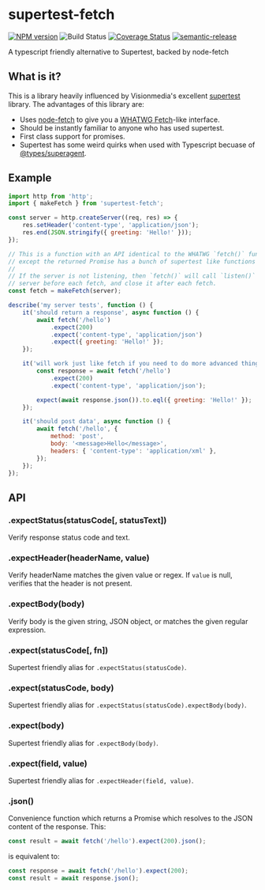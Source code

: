 # supertest-fetch

[![NPM version](https://badge.fury.io/js/supertest-fetch.svg)](https://npmjs.org/package/supertest-fetch)
![Build Status](https://github.com/jwalton/node-supertest-fetch/workflows/GitHub%20CI/badge.svg)
[![Coverage Status](https://coveralls.io/repos/jwalton/node-supertest-fetch/badge.svg)](https://coveralls.io/r/jwalton/node-supertest-fetch)
[![semantic-release](https://img.shields.io/badge/%20%20%F0%9F%93%A6%F0%9F%9A%80-semantic--release-e10079.svg)](https://github.com/semantic-release/semantic-release)

A typescript friendly alternative to Supertest, backed by node-fetch

## What is it?

This is a library heavily influenced by Visionmedia's excellent
[supertest](https://github.com/visionmedia/supertest) library. The advantages
of this library are:

-   Uses [node-fetch](https://github.com/bitinn/node-fetch) to give you a
    [WHATWG Fetch](https://github.github.io/fetch)-like interface.
-   Should be instantly familiar to anyone who has used supertest.
-   First class support for promises.
-   Supertest has some weird quirks when used with Typescript becuase of
    [@types/superagent](https://github.com/DefinitelyTyped/DefinitelyTyped/issues/12044).

## Example

```js
import http from 'http';
import { makeFetch } from 'supertest-fetch';

const server = http.createServer((req, res) => {
    res.setHeader('content-type', 'application/json');
    res.end(JSON.stringify({ greeting: 'Hello!' }));
});

// This is a function with an API identical to the WHATWG `fetch()` function,
// except the returned Promise has a bunch of supertest like functions on it.
//
// If the server is not listening, then `fetch()` will call `listen()` on the
// server before each fetch, and close it after each fetch.
const fetch = makeFetch(server);

describe('my server tests', function () {
    it('should return a response', async function () {
        await fetch('/hello')
            .expect(200)
            .expect('content-type', 'application/json')
            .expect({ greeting: 'Hello!' });
    });

    it('will work just like fetch if you need to do more advanced things', async function () {
        const response = await fetch('/hello')
            .expect(200)
            .expect('content-type', 'application/json');

        expect(await response.json()).to.eql({ greeting: 'Hello!' });
    });

    it('should post data', async function () {
        await fetch('/hello', {
            method: 'post',
            body: '<message>Hello</message>',
            headers: { 'content-type': 'application/xml' },
        });
    });
});
```

## API

### .expectStatus(statusCode[, statusText])

Verify response status code and text.

### .expectHeader(headerName, value)

Verify headerName matches the given value or regex. If `value` is null,
verifies that the header is not present.

### .expectBody(body)

Verify body is the given string, JSON object, or matches the given regular expression.

### .expect(statusCode[, fn])

Supertest friendly alias for `.expectStatus(statusCode)`.

### .expect(statusCode, body)

Supertest friendly alias for `.expectStatus(statusCode).expectBody(body)`.

### .expect(body)

Supertest friendly alias for `.expectBody(body)`.

### .expect(field, value)

Supertest friendly alias for `.expectHeader(field, value)`.

### .json()

Convenience function which returns a Promise which resolves to the JSON content
of the response. This:

```js
const result = await fetch('/hello').expect(200).json();
```

is equivalent to:

```js
const response = await fetch('/hello').expect(200);
const result = await response.json();
```
